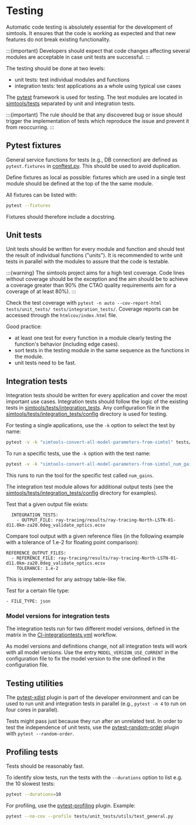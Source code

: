 # Testing

Automatic code testing is absolutely essential for the development of simtools. It ensures that the code is working as expected and that new features do not break existing functionality.

:::{important}
Developers should expect that code changes affecting several modules are acceptable in case unit tests are successful.
:::

The testing should be done at two levels:

- unit tests: test individual modules and functions
- integration tests: test applications as a whole using typical use cases

The [pytest](https://docs.pytest.org) framework is used for testing.
The test modules are located in
[simtools/tests](https://github.com/gammasim/simtools/tree/main/tests) separated
by unit and integration tests.

:::{important}
The rule should be that any discovered bug or issue should trigger the implementation of tests which reproduce the issue and prevent it from reoccurring.
:::

## Pytest fixtures

General service functions for tests (e.g., DB connection) are defined as `pytest.fixtures` in
[conftest.py](https://github.com/gammasim/simtools/blob/main/tests/conftest.py).
This should be used to avoid duplication.

Define fixtures as local as possible: fixtures which are used in a single test module should be defined at the top of the the same module.

All fixtures can be listed with:

```bash
pytest --fixtures
```

Fixtures should therefore include a docstring.

## Unit tests

Unit tests should be written for every module and function and should test the result of individual functions ("units").
It is recommended to write unit tests in parallel with the modules to assure that the code is testable.

:::{warning}
The simtools project aims for a high test coverage.
Code lines without coverage should be the exception and the aim should be to achieve a coverage greater than 90%
(the CTAO quality requirements aim for a coverage of at least 80%).
:::

Check the test coverage with `pytest -n auto --cov-report-html  tests/unit_tests/ tests/integration_tests/`.
Coverage reports can be accessed through the `htmlcov/index.html` file.

Good practice:

- at least one test for every function in a module clearly testing the function's behavior (including edge cases).
- sort tests in the testing module in the same sequence as the functions in the module.
- unit tests need to be fast.

## Integration tests

Integration tests should be written for every application and cover the most important use cases.
Integration tests should follow the logic of the existing tests in [simtools/tests/integration_tests](https://github.com/gammasim/simtools/tree/main/tests/integration_tests/).
Any configuration file in the [simtools/tests/integration_tests/config](https://github.com/gammasim/simtools/tree/main/tests/integration_tests/config) directory is used for testing.

For testing a single applications, use the `-k` option to select the test by name:

```bash
pytest -v -k "simtools-convert-all-model-parameters-from-simtel" tests/integration_tests/test_applications_from_config.py
```

To run a specific tests, use the `-k` option with the test name:

```bash
pytest -v -k "simtools-convert-all-model-parameters-from-simtel_num_gains" tests/integration_tests/test_applications_from_config.py
```

This runs to run the tool for the specific test called `num_gains`.

The integration test module allows for additional output tests (see the [simtools/tests/integration_tests/config](https://github.com/gammasim/simtools/tree/main/tests/integration_tests/config) directory for examples).

Test that a given output file exists:

```text
  INTEGRATION_TESTS:
    - OUTPUT_FILE: ray-tracing/results/ray-tracing-North-LSTN-01-d11.0km-za20.0deg_validate_optics.ecsv
```

Compare tool output with a given reference files (in the following example with a tolerance of 1.e-2 for floating point comparison):

```text
REFERENCE_OUTPUT_FILES:
  - REFERENCE_FILE: ray-tracing/results/ray-tracing-North-LSTN-01-d11.0km-za20.0deg_validate_optics.ecsv
    TOLERANCE: 1.e-2
```

This is implemented for any astropy table-like file.

Test for a certain file type:

```text
- FILE_TYPE: json
```

### Model versions for integration tests

The integration tests run for two different model versions, defined in the matrix in the [CI-integrationtests.yml](https://github.com/gammasim/simtools/blob/main/.github/workflows/CI-integrationtests.yml) workflow.

As model versions and definitions change, not all integration tests will work with all model versions.
Use the entry `MODEL_VERSION_USE_CURRENT` in the configuration file to fix the model version to the one defined in the configuration file.

## Testing utilities

The [pytest-xdist](https://pytest-xdist.readthedocs.io/en/latest/) plugin is part of the developer environment
and can be used to run unit and integration tests in parallel (e.g., `pytest -n 4` to run on four cores in parallel).

Tests might pass just because they run after an unrelated test. In order to test the independence of unit tests, use the
[pytest-random-order](https://pypi.org/project/pytest-random-order/) plugin with `pytest --random-order`.

## Profiling tests

Tests should be reasonably fast.

To identify slow tests, run the tests with the `--durations` option to list e.g. the 10 slowest tests:

```bash
pytest --durations=10
```

For profiling, use the [pytest-profiling](https://pypi.org/project/pytest-profiling/) plugin.
Example:

```bash
pytest --no-cov --profile tests/unit_tests/utils/test_general.py
```
